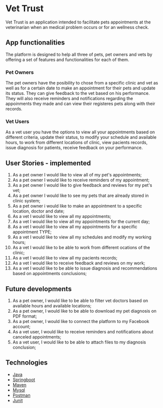 # Vet Trust

 Vet Trust is an application intended to facilitate pets appointments at the veterinarian when an medical problem occurs or for an wellness check. 

## App functionalities
 The platform is designed to help all three of pets, pet owners and vets by offering a set of features and functionalities for each of them.
### Pet Owners
 The pet owners have the posibility to chose from a specific clinic and vet as well as for a certain date to make an appointment for their pets and update its status. 
 They can give feedback to the vet based on his performance. 
 They will also receive reminders and notifications regarding the appoinments they made and can view their registeres pets along with their records.
### Vet Users
 As a vet user you have the options to view all your appointments based on different criteria, update their status, to modify your schedule and available hours, to work from different locations of clinic, view pacients records, issue diagnosis for patients, receive feedback on your performance.

## User Stories - implemented 
1. As a pet owner I would like to view all of my pet's appointments;
2. As a pet owner I would like to receive reminders of my appointment;
3. As a pet owner I would like to give feedback and reviews for my pet's vet;
4. As a pet owner I would like to see my pets that are already stored in clinic system;
5. As a pet owner i would like to make an appointment to a specific location, doctor and date;
6. As a vet I would like to view all my appointments;
7. As a vet I would like to view all my appointments for the current day;
8. As a vet I would like to view all my appointments for a specific appointment TYPE;
9. As a vet I would like to view all my schedules and modify my working hours;
10. As a vet I would like to be able to work from different ocations of the clinic;
11. As a vet I would like to view all my pacients records;
12. As a vet I would like to receive feedback and reviews on my work;
13. As a vet I would like to be able to issue diagnosis and recommendations based on appointments conclusions;

## Future developments 

1. As a pet owner, I would like to be able to filter vet doctors based on available hours and available locations;
2. As a pet owner, I would like to be able to download my pet diagnosis on PDF format;
3. As a pet owner, I would like to connect the platform to my Facebook account;
4. As a vet user, I would like to receive reminders and notifications about canceled appointments;
5. As a vet user, I would like to be able to attach files to my diagnosis conclusion;

## Technologies 

* [Java](https://www.java.com/en/)
* [Springboot](https://spring.io/projects/spring-boot)
* [Maven](https://mvnrepository.com/)
* [Mysql](https://www.mysql.com/)
* [Postman](https://www.postman.com/)
* [Junit](https://junit.org/junit5/)

